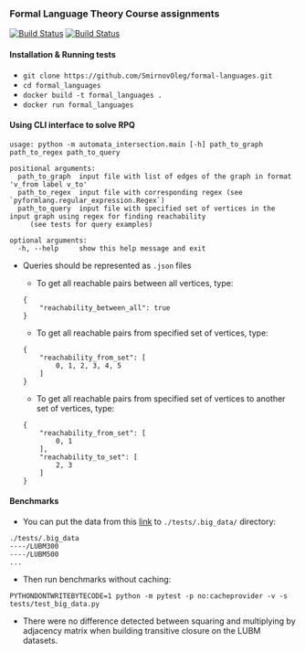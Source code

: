 ### Formal Language Theory Course assignments

[![Build Status](https://travis-ci.com/SmirnovOleg/formal-languages.svg?branch=master)](https://travis-ci.com/SmirnovOleg/formal-languages)
[![Build Status](https://travis-ci.com/SmirnovOleg/formal-languages.svg?branch=task_03)](https://travis-ci.com/SmirnovOleg/formal-languages)

#### Installation & Running tests

 - `git clone https://github.com/SmirnovOleg/formal-languages.git`
 - `cd formal_languages`
 - `docker build -t formal_languages .`
 - `docker run formal_languages`
 
#### Using CLI interface to solve RPQ

```
usage: python -m automata_intersection.main [-h] path_to_graph path_to_regex path_to_query

positional arguments:
  path_to_graph  input file with list of edges of the graph in format 'v_from label v_to'
  path_to_regex  input file with corresponding regex (see `pyformlang.regular_expression.Regex`)
  path_to_query  input file with specified set of vertices in the input graph using regex for finding reachability
     (see tests for query examples)

optional arguments:
  -h, --help     show this help message and exit
```

 - Queries should be represented as `.json` files
 
   - To get all reachable pairs between all vertices, type:
    ```
    {
        "reachability_between_all": true
    }
    ```
   - To get all reachable pairs from specified set of vertices, type:
    ```
    {
        "reachability_from_set": [
            0, 1, 2, 3, 4, 5
        ]
    }
    ```
   - To get all reachable pairs from specified set of vertices to another set of vertices, type:
    ```
    {
        "reachability_from_set": [
            0, 1
        ],
        "reachability_to_set": [
            2, 3
        ]
    }
    ```
   
#### Benchmarks

 - You can put the data from this [link](https://drive.google.com/file/d/158g01o2rpdq5eL3Ari8e5SPbbeZTJspr/view?usp=sharing) to `./tests/.big_data/` directory:
 ```
./tests/.big_data
----/LUBM300
----/LUBM500
...
```
 - Then run benchmarks without caching:

`PYTHONDONTWRITEBYTECODE=1 python -m pytest -p no:cacheprovider -v -s tests/test_big_data.py`

 - There were no difference detected between squaring and multiplying
 by adjacency matrix when building transitive closure on the LUBM datasets. 